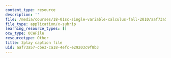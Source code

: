 ```yaml
---
content_type: resource
description: ''
file: /media/courses/18-01sc-single-variable-calculus-fall-2010/aaf73a57cbe3ca184efce29203c9f8b3_D7nf7pKddwM.srt
file_type: application/x-subrip
learning_resource_types: []
ocw_type: OCWFile
resourcetype: Other
title: 3play caption file
uid: aaf73a57-cbe3-ca18-4efc-e29203c9f8b3
---
```

